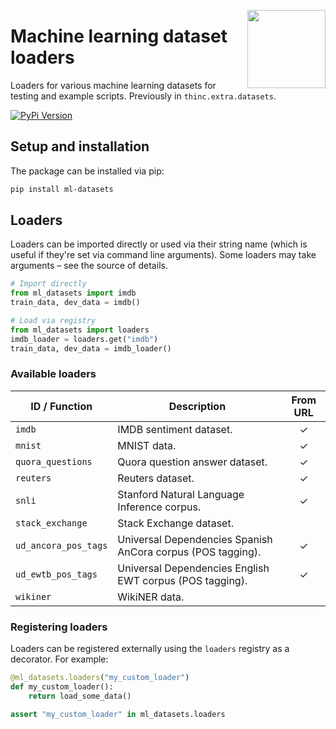 <a href="https://explosion.ai"><img src="https://explosion.ai/assets/img/logo.svg" width="125" height="125" align="right" /></a>

# Machine learning dataset loaders

Loaders for various machine learning datasets for testing and example scripts.
Previously in `thinc.extra.datasets`.

[![PyPi Version](https://img.shields.io/pypi/v/ml-datasets.svg?style=flat-square&logo=pypi&logoColor=white)](https://pypi.python.org/pypi/ml-datasets)

## Setup and installation

The package can be installed via pip:

```bash
pip install ml-datasets
```

## Loaders

Loaders can be imported directly or used via their string name (which is useful if they're set via command line arguments). Some loaders may take arguments – see the source of details.

```python
# Import directly
from ml_datasets import imdb
train_data, dev_data = imdb()
```

```python
# Load via registry
from ml_datasets import loaders
imdb_loader = loaders.get("imdb")
train_data, dev_data = imdb_loader()
```

### Available loaders

| ID / Function        | Description                                                 | From URL |
| -------------------- | ----------------------------------------------------------- | :------: |
| `imdb`               | IMDB sentiment dataset.                                     |    ✓     |
| `mnist`              | MNIST data.                                                 |    ✓     |
| `quora_questions`    | Quora question answer dataset.                              |    ✓     |
| `reuters`            | Reuters dataset.                                            |    ✓     |
| `snli`               | Stanford Natural Language Inference corpus.                 |    ✓     |
| `stack_exchange`     | Stack Exchange dataset.                                     |          |
| `ud_ancora_pos_tags` | Universal Dependencies Spanish AnCora corpus (POS tagging). |    ✓     |
| `ud_ewtb_pos_tags`   | Universal Dependencies English EWT corpus (POS tagging).    |    ✓     |
| `wikiner`            | WikiNER data.                                               |          |

### Registering loaders

Loaders can be registered externally using the `loaders` registry as a decorator. For example:

```python
@ml_datasets.loaders("my_custom_loader")
def my_custom_loader():
    return load_some_data()

assert "my_custom_loader" in ml_datasets.loaders
```
